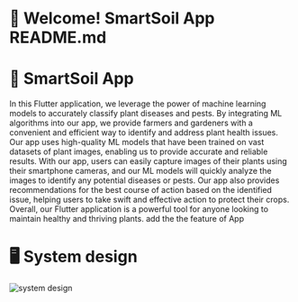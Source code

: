 # 👋 Welcome! SmartSoil App README.md

# 📱 SmartSoil App
In this Flutter application, we leverage the power of machine learning models to accurately classify plant diseases and pests. By integrating ML algorithms into our app, we provide farmers and gardeners with a convenient and efficient way to identify and address plant health issues. Our app uses high-quality ML models that have been trained on vast datasets of plant images, enabling us to provide accurate and reliable results. With our app, users can easily capture images of their plants using their smartphone cameras, and our ML models will quickly analyze the images to identify any potential diseases or pests. Our app also provides recommendations for the best course of action based on the identified issue, helping users to take swift and effective action to protect their crops. Overall, our Flutter application is a powerful tool for anyone looking to maintain healthy and thriving plants.
add the the feature of App

# 🖥️ System design
![system design](https://github.com/shadymohamed532001/Doc/assets/126605393/2aae2522-1512-44e6-a76a-3e38401a667a)

